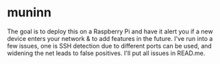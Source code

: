 # muninn
The goal is to deploy this on a Raspberry Pi and have it alert you if a new device enters your network &amp; to add features in the future. I've run into a few issues, one is SSH detection due to different ports can be used, and widening the net leads to false positives. I'll put all issues in READ.me. 
